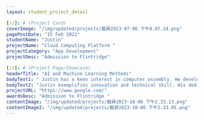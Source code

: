 ```yaml
---
layout: student_project_detail

[//]: # (Project Card)
coverImage: "/img/updated/projects/截屏2023-07-06 下午8.07.24.png"
pagePostDate: "15 Feb 2022"
studentName: "Justin"
projectName: "Cloud Computing Platform "
projectCategory: "App Development"
projectDesc: "Admission to Flintridge"

[//]: # (Project Page/Showcase)
headerTitle: "AI and Machine Learning Methods"
bodyText1: " Justin has a keen interest in computer assembly. He developed a cloud computing platform for computer component recommendations, garnering several competition awards. His achievements secured his admission to Flintridge."
bodyText2: "Justin exemplifies innovation and technical skill. His dedication to computer assembly and creating solutions for enthusiasts makes him stand out. We are fortunate to have such a pioneering mind at Flintridge."
projectURL: "https://www.google.com/"
awardsDesc: "Admission to Flintridge "
contentImage: "/img/updated/projects/截屏2023-10-06 下午2.33.13.png"
contentImage2: "/img/updated/projects/截屏2023-10-06 下午2.33.05.png"
---
```

